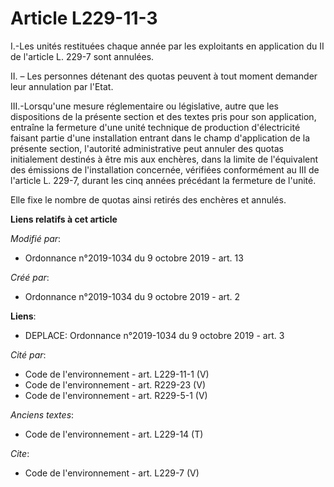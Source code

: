 # Article L229-11-3

I.-Les unités restituées chaque année par les exploitants en application du II de l'article L. 229-7 sont annulées. 

II. – Les personnes détenant des quotas peuvent à tout moment demander leur annulation par l'Etat. 

III.-Lorsqu'une mesure réglementaire ou législative, autre que les dispositions de la présente section et des textes pris
pour son application, entraîne la fermeture d'une unité technique de production d'électricité faisant partie d'une
installation entrant dans le champ d'application de la présente section, l'autorité administrative peut annuler des quotas
initialement destinés à être mis aux enchères, dans la limite de l'équivalent des émissions de l'installation concernée,
vérifiées conformément au III de l'article L. 229-7, durant les cinq années précédant la fermeture de l'unité. 

Elle fixe le nombre de quotas ainsi retirés des enchères et annulés.

**Liens relatifs à cet article**

_Modifié par_:

  - Ordonnance n°2019-1034 du 9 octobre 2019 - art. 13

_Créé par_:

  - Ordonnance n°2019-1034 du 9 octobre 2019 - art. 2

**Liens**:

  - DEPLACE: Ordonnance n°2019-1034 du 9 octobre 2019 - art. 3

_Cité par_:

  - Code de l'environnement - art. L229-11-1 (V)
  - Code de l'environnement - art. R229-23 (V)
  - Code de l'environnement - art. R229-5-1 (V)

_Anciens textes_:

  - Code de l'environnement - art. L229-14 (T)

_Cite_:

  - Code de l'environnement - art. L229-7 (V)
